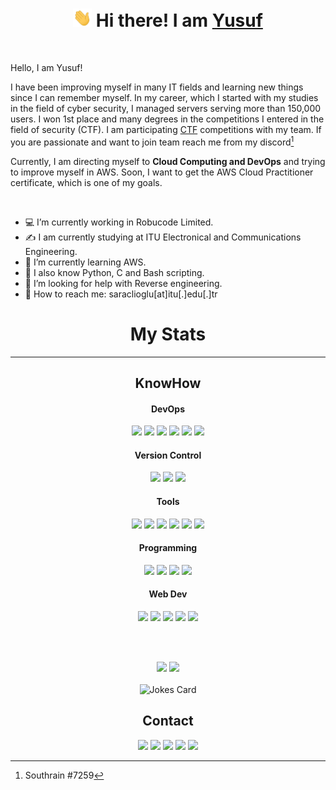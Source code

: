 <h1 align = "center" > <img src="https://raw.githubusercontent.com/ABSphreak/ABSphreak/master/gifs/Hi.gif" width="30px"> Hi there! I am <a href="https://web.itu.edu.tr/saraclioglu20/">Yusuf</a> </h1>

<br>

Hello, I am Yusuf!

I have been improving myself in many IT fields and learning new things since I can remember myself. In my career, which I started with my studies in the field of cyber security, I managed servers serving more than 150,000 users. I won 1st place and many degrees in the competitions I entered in the field of security (CTF).
I am participating [CTF](https://ctfd.io/whats-a-ctf/) competitions with my team. If you are passionate and want to join team reach me from my discord[^1]

Currently, I am directing myself to **Cloud Computing and DevOps** and trying to improve myself in AWS. Soon, I want to get the AWS Cloud Practitioner certificate, which is one of my goals.


[^1]: Southrain #7259

<br>

- :computer: I’m currently working in Robucode Limited.
- :writing_hand: I am currently studying at ITU Electronical and Communications Engineering.
- :kiwi_fruit:	 I’m currently learning AWS.
- :snake:  I also know Python, C and Bash scripting.
- :thinking: I’m looking for help with Reverse engineering.
- :speech_balloon: How to reach me: saraclioglu[at]itu[.]edu[.]tr
 
<h1 align = "center"> My Stats </h1>
<hr>
<div align = "center">
 <h2>KnowHow</h2>
 <h4>DevOps</h4>
 <img src = "https://user-images.githubusercontent.com/25181517/183896132-54262f2e-6d98-41e3-8888-e40ab5a17326.png" width="60">
 <img src = "https://user-images.githubusercontent.com/25181517/117207330-263ba280-adf4-11eb-9b97-0ac5b40bc3be.png" width="60">
 <img src = "https://user-images.githubusercontent.com/25181517/183868728-b2e11072-00a5-47e2-8a4e-4ebbb2b8c554.png" width="60">
 <img src = "https://user-images.githubusercontent.com/25181517/183345121-36788a6e-5462-424a-be67-af1ebeda79a2.png" width="60">
 <img src ="https://camo.githubusercontent.com/deb558f6629474a8f95abfb9e875b127517b3ebcfbc20068d20b7918901fe721/68747470733a2f2f7777772e766563746f726c6f676f2e7a6f6e652f6c6f676f732f616e7369626c652f616e7369626c652d69636f6e2e737667" width="40">
 <img src = "https://user-images.githubusercontent.com/25181517/182534075-4962068b-4407-46c2-ac67-ddcb86af30cc.png" width="60">
 <br>
 <h4>Version Control</h4>
 <img src = "https://user-images.githubusercontent.com/25181517/192108372-f71d70ac-7ae6-4c0d-8395-51d8870c2ef0.png" width="60">
 <img src = "https://user-images.githubusercontent.com/25181517/192108374-8da61ba1-99ec-41d7-80b8-fb2f7c0a4948.png" width="60">
 <img src = "https://user-images.githubusercontent.com/25181517/192108376-c675d39b-90f6-4073-bde6-5a9291644657.png" width="60">
 <br>
 <h4>Tools</h4>
 <img src = "https://user-images.githubusercontent.com/25181517/192108889-232b3431-a585-4b36-a62d-9078bd3641d9.png" width="60">
 <img src = "https://user-images.githubusercontent.com/25181517/192108891-d86b6220-e232-423a-bf5f-90903e6887c3.png" width="60">
 <img src = "https://user-images.githubusercontent.com/25181517/192108890-200809d1-439c-4e23-90d3-b090cf9a4eea.png" width="60">
 <img src = "https://user-images.githubusercontent.com/25181517/190887576-6653f877-8439-4521-82f3-403086ead892.png" width="60">
 <img src = "https://user-images.githubusercontent.com/25181517/192109061-e138ca71-337c-4019-8d42-4792fdaa7128.png" width="60">
 <img src = "https://user-images.githubusercontent.com/25181517/183569191-f32cdf03-673f-4ae3-809b-3a8b376bb8a2.png" width="60">
 <br>
 <h4>Programming</h4>
 <img src = "https://user-images.githubusercontent.com/25181517/183423507-c056a6f9-1ba8-4312-a350-19bcbc5a8697.png" width="60">
 <img src = "https://user-images.githubusercontent.com/25181517/192106070-46255bcf-65e6-4c6b-a296-bf8d0d8fb2a7.png" width="60">
 <img src = "https://user-images.githubusercontent.com/25181517/183570228-6a040b9f-3ddf-47a2-a201-743121dac664.png" width="60">
 <img src = "https://user-images.githubusercontent.com/25181517/192158606-7c2ef6bd-6e04-47cf-b5bc-da2797cb5bda.png" width="60">
 <br>
 <h4>Web Dev</h4>
 <img src = "https://user-images.githubusercontent.com/25181517/192158954-f88b5814-d510-4564-b285-dff7d6400dad.png" width="60">
 <img src = "https://user-images.githubusercontent.com/25181517/183898674-75a4a1b1-f960-4ea9-abcb-637170a00a75.png" width="60">
 <img src = "https://user-images.githubusercontent.com/25181517/183898054-b3d693d4-dafb-4808-a509-bab54cf5de34.png" width="60">
 <img src = "https://user-images.githubusercontent.com/25181517/192158957-b1256181-356c-46a3-beb9-487af08a6266.png" width="60">
 <img src = "https://user-images.githubusercontent.com/25181517/117447155-6a868a00-af3d-11eb-9cfe-245df15c9f3f.png" width="60"> 

</div>

<br><br>

<div align = "center">

  <img src = "https://github-readme-stats.vercel.app/api?username=the-src&show_icons=true&theme=github_dark&hide_border=true&hide=prs,issues" width=450>
  <img src = "https://github-readme-stats.vercel.app/api/top-langs/?username=the-src&theme=github_dark&hide_border=true&langs_count=8&layout=compact" width = 350>

</div>

<br>
 
<div align = "center">
<img src="https://readme-jokes.vercel.app/api?hideBorder&theme=cobalt" alt="Jokes Card" />
</div>
 
<h2 align = "center"> Contact </h2>

<div align = "center">

  <a href="https://linkedin.com/in/the-src"><img src="https://img.shields.io/badge/Yusuf%20Saraçlıoğlu-%230077B5.svg?style=for-the-badge&logo=linkedin&logoColor=white"></a>
  <a href="https://yusufsaraclioglu.medium.com"><img src="https://img.shields.io/badge/Yusuf%20Saraçlıoğlu-%23000000.svg?style=for-the-badge&logo=Medium&logoColor=white"></a>
  <a href="https://www.instagram.com/y.saraclioglu/"><img src="https://img.shields.io/badge/@y.saraclioglu-%23E4405F.svg?style=for-the-badge&logo=Instagram&logoColor=white"></a>
  <a href="https://discord.io/soft-sec"><img src="https://img.shields.io/badge/Soft%20</>%20Sec-%237289DA.svg?style=for-the-badge&logo=discord&logoColor=white"></a>
  <a href="https://www.youtube.com/c/SoftSec"><img src="https://img.shields.io/badge/SoftSec-%23FF0000.svg?style=for-the-badge&logo=YouTube&logoColor=white"></a>

</div>

